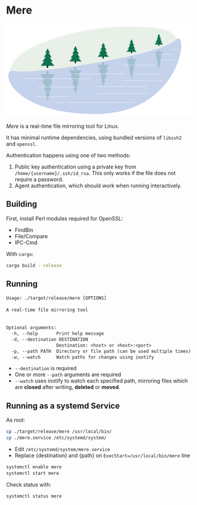 # Mere

![Mere](mere.svg)

*Mere* is a real-time file mirroring tool for Linux.

It has minimal runtime dependencies, using bundled versions of `libssh2` and
`openssl`.

Authentication happens using one of two methods:

1. Public key authentication using a private key from
   `/home/{username}/.ssh/id_rsa`.  This only works if the file does not require
   a password.
2. Agent authentication, which should work when running interactively.

## Building

First, install Perl modules required for OpenSSL:
- FindBin
- File/Compare
- IPC-Cmd

With `cargo`:

```bash
cargo build --release
```

## Running

```text
Usage: ./target/release/mere [OPTIONS]

A real-time file mirroring tool


Optional arguments:
  -h, --help       Print help message
  -d, --destination DESTINATION
                   Destination: <host> or <host>:<port>
  -p, --path PATH  Directory or file path (can be used multiple times)
  -w, --watch      Watch paths for changes using inotify
```

* `--destination` is required
* One or more `--path` arguments are required
* `--watch` uses inotify to watch each specified path, mirroring files which are
  **closed** after writing, **deleted** or **moved**.

## Running as a systemd Service

As root:

```bash
cp ./target/release/mere /usr/local/bin/
cp ./mere.service /etc/systemd/system/
```

* Edit `/etc/systemd/system/mere.service`
* Replace {destination} and {path} on `ExecStart=/usr/local/bin/mere` line

```bash
systemctl enable mere
systemctl start mere
```

Check status with:
```bash
systemctl status mere
```
